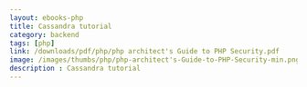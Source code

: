 ```yaml
---
layout: ebooks-php
title: Cassandra tutorial
category: backend
tags: [php]
link: /downloads/pdf/php/php architect's Guide to PHP Security.pdf 
image: /images/thumbs/php/php-architect's-Guide-to-PHP-Security-min.png
description : Cassandra tutorial 
---
```












